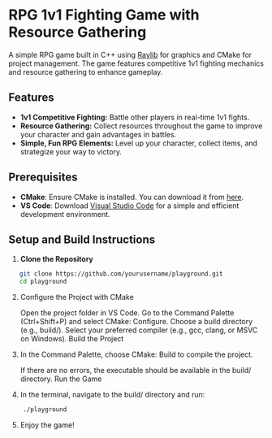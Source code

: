 # RPG 1v1 Fighting Game with Resource Gathering

A simple RPG game built in C++ using [Raylib](https://www.raylib.com/) for graphics and CMake for project management. The game features competitive 1v1 fighting mechanics and resource gathering to enhance gameplay.

## Features
- **1v1 Competitive Fighting:** Battle other players in real-time 1v1 fights.
- **Resource Gathering:** Collect resources throughout the game to improve your character and gain advantages in battles.
- **Simple, Fun RPG Elements:** Level up your character, collect items, and strategize your way to victory.

## Prerequisites

- **CMake**: Ensure CMake is installed. You can download it from [here](https://cmake.org/download/).
- **VS Code**: Download [Visual Studio Code](https://code.visualstudio.com/) for a simple and efficient development environment.

## Setup and Build Instructions

1. **Clone the Repository**
```bash
   git clone https://github.com/yourusername/playground.git
   cd playground
```     

2. Configure the Project with CMake

    Open the project folder in VS Code.
    Go to the Command Palette (Ctrl+Shift+P) and select CMake: Configure.
    Choose a build directory (e.g., build/).
    Select your preferred compiler (e.g., gcc, clang, or MSVC on Windows).
    Build the Project

3. In the Command Palette, choose CMake: Build to compile the project.
    
    If there are no errors, the executable should be available in the build/ directory.
    Run the Game

4. In the terminal, navigate to the build/ directory and run:
```bash
    ./playground
```

5. Enjoy the game!
